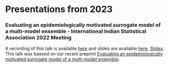 
# Presentations from 2023

### Evaluating an epidemiologically motivated surrogate model of a multi-model ensemble -  International Indian Statistical Association 2022 Meeting

A recording of this talk is available [here](https://youtu.be/58_opCa2hWQ) and slides are available [here](samabbott.co.uk/presentations/2023/iisa-surrogate-ecdc-ensemble-model.pdf).
[Slides](https://samabbott.co.uk/presentations/2023/IISA-surrogate-ensemble-forecasting-hub.pdf). This talk was baased on our recent preprint [Evaluating an epidemiologically motivated surrogate model of a multi-model ensemble](https://www.medrxiv.org/content/10.1101/2022.10.12.22280917v1).
